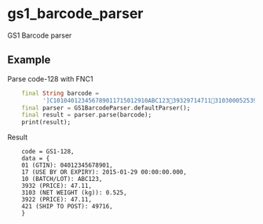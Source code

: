 # gs1_barcode_parser

GS1 Barcode parser

## Example

Parse code-128 with FNC1
```dart
    final String barcode =
          ']C101040123456789011715012910ABC1233932971471131030005253922471142127649716';
    final parser = GS1BarcodeParser.defaultParser();
    final result = parser.parse(barcode);
    print(result);
```
Result
```text
    code = GS1-128,
    data = {
    01 (GTIN): 04012345678901,
    17 (USE BY OR EXPIRY): 2015-01-29 00:00:00.000,
    10 (BATCH/LOT): ABC123,
    3932 (PRICE): 47.11,
    3103 (NET WEIGHT (kg)): 0.525,
    3922 (PRICE): 47.11,
    421 (SHIP TO POST): 49716,
    }
```

